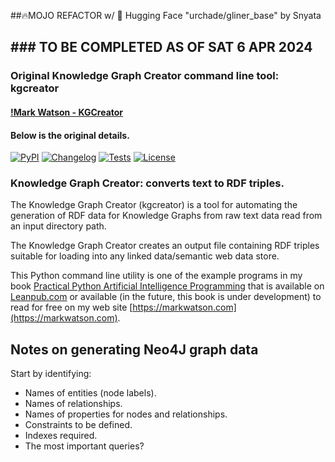 ##🔥MOJO REFACTOR w/ 🤗 Hugging Face "urchade/gliner_base" by Snyata
##  ### TO BE COMPLETED AS OF SAT 6 APR 2024 ###
### Original Knowledge Graph Creator command line tool: kgcreator
#### [!Mark Watson - KGCreator](https://github.com/mark-watson/kgcreator)

#### Below is the original details.
[![PyPI](https://img.shields.io/pypi/v/kgcreator.svg)](https://pypi.org/project/kgcreator/)
[![Changelog](https://img.shields.io/github/v/release/mark-watson/kgcreator?include_prereleases&label=changelog)](https://github.com/mark-watson/kgcreator/releases)
[![Tests](https://github.com/mark-watson/kgcreator/workflows/Test/badge.svg)](https://github.com/mark-watson/kgcreator/actions?query=workflow%3ATest)
[![License](https://img.shields.io/badge/license-Apache%202.0-blue.svg)](https://github.com/mark-watson/kgcreator/blob/master/LICENSE)

### Knowledge Graph Creator: converts text to RDF triples.

The Knowledge Graph Creator (kgcreator) is a tool for automating the generation of RDF data for Knowledge Graphs from raw text data read from an input directory path.

The Knowledge Graph Creator creates an output file containing RDF triples suitable for loading into any linked data/semantic web data store.

This Python command line utility is one of the example programs in my book
[Practical Python Artificial Intelligence Programming](https://leanpub.com/pythonai) that is available on [Leanpub.com](https://leanpub.com/pythonai) or available (in the future, this book is under development) to read for free on my web site [https://markwatson.com](https://markwatson.com).


## Notes on generating Neo4J graph data

Start by identifying:

- Names of entities (node labels).
- Names of relationships.
- Names of properties for nodes and relationships.
- Constraints to be defined.
- Indexes required.
- The most important queries?
